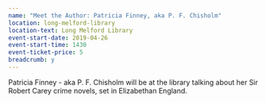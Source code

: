 ```yaml
---
name: "Meet the Author: Patricia Finney, aka P. F. Chisholm"
location: long-melford-library
location-text: Long Melford Library
event-start-date: 2019-04-26
event-start-time: 1430
event-ticket-price: 5
breadcrumb: y
---
```


Patricia Finney - aka P. F. Chisholm will be at the library talking about her Sir Robert Carey crime novels, set in Elizabethan England.
